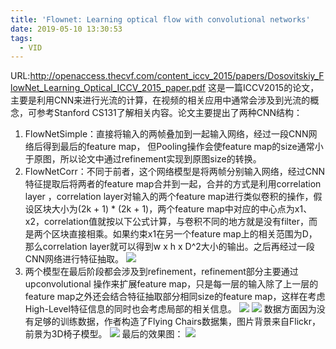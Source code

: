 ```yaml
---
title: 'Flownet: Learning optical flow with convolutional networks'
date: 2019-05-10 13:30:53
tags:
  - VID
---
```

URL:http://openaccess.thecvf.com/content_iccv_2015/papers/Dosovitskiy_FlowNet_Learning_Optical_ICCV_2015_paper.pdf
这是一篇ICCV2015的论文，主要是利用CNN来进行光流的计算，在视频的相关应用中通常会涉及到光流的概念，可参考Stanford CS131了解相关内容。论文主要提出了两种CNN结构：
1.  FlowNetSimple：直接将输入的两帧叠加到一起输入网络，经过一段CNN网络后得到最后的feature map， 但Pooling操作会使feature map的size通常小于原图，所以论文中通过refinement实现到原图size的转换。
2.  FlowNetCorr：不同于前者，这个网络模型是将两帧分别输入网络，经过CNN特征提取后将两者的feature map合并到一起，合并的方式是利用correlation layer ，correlation layer对输入的两个feature map进行类似卷积的操作，假设区块大小为(2k + 1) * (2k  + 1)，两个feature map中对应的中心点为x1、x2，correlation值就按以下公式计算，与卷积不同的地方就是没有filter，而是两个区块直接相乘。如果约束x1在另一个feature map上的相关范围为D，那么correlation layer就可以得到w x h x D^2大小的输出。之后再经过一段CNN网络进行特征抽取。
![](Flownet-Learning-optical-flow-with-convolutional-networks-image001.png)
3.  两个模型在最后阶段都会涉及到refinement，refinement部分主要通过upconvolutional 操作来扩展feature map，只是每一层的输入除了上一层的feature map之外还会结合特征抽取部分相同size的feature map，这样在考虑High-Level特征信息的同时也会考虑局部的相关信息。
![](Flownet-Learning-optical-flow-with-convolutional-networks-image002.png)
![](Flownet-Learning-optical-flow-with-convolutional-networks-image003.png)
数据方面因为没有足够的训练数据，作者构造了Flying Chairs数据集，图片背景来自Flickr，前景为3D椅子模型。
![](Flownet-Learning-optical-flow-with-convolutional-networks-image004.png)
最后的效果图：
![](Flownet-Learning-optical-flow-with-convolutional-networks-image005.png)

